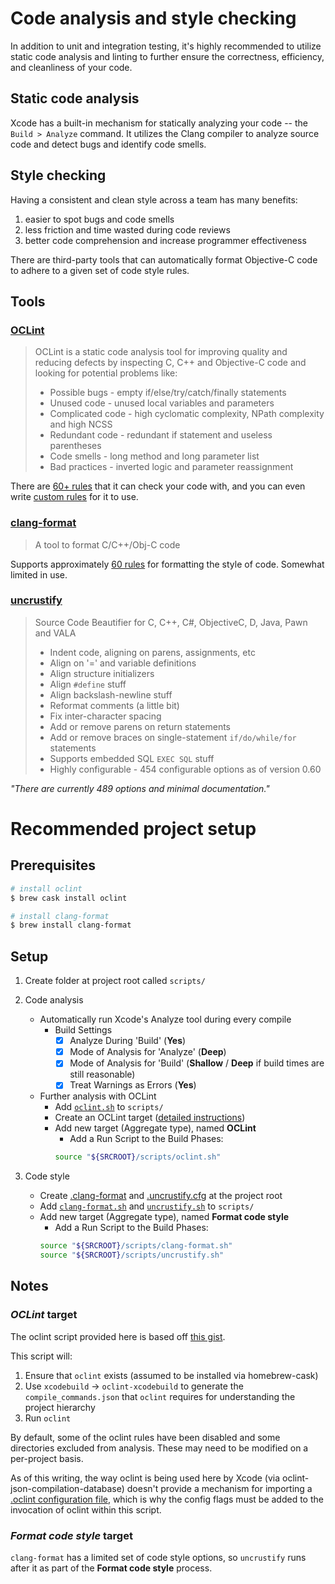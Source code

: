 # Code analysis and style checking

In addition to unit and integration testing, it's highly recommended to utilize static code analysis and linting to further ensure the correctness, efficiency, and cleanliness of your code.


## Static code analysis

Xcode has a built-in mechanism for statically analyzing your code -- the `Build > Analyze` command. It utilizes the Clang compiler to analyze source code and detect bugs and identify code smells.


## Style checking

Having a consistent and clean style across a team has many benefits:

1. easier to spot bugs and code smells
2. less friction and time wasted during code reviews
3. better code comprehension and increase programmer effectiveness

There are third-party tools that can automatically format Objective-C code to adhere to a given set of code style rules.


## Tools

### [OCLint](http://oclint.org/)

> OCLint is a static code analysis tool for improving quality and reducing defects by inspecting C,
> C++ and Objective-C code and looking for potential problems like:
>
> * Possible bugs - empty if/else/try/catch/finally statements
> * Unused code - unused local variables and parameters
> * Complicated code - high cyclomatic complexity, NPath complexity and high NCSS
> * Redundant code - redundant if statement and useless parentheses
> * Code smells - long method and long parameter list
> * Bad practices - inverted logic and parameter reassignment

There are [60+ rules](http://docs.oclint.org/en/stable/rules/index.html) that it can check your code with, and you can even write [custom rules](http://docs.oclint.org/en/stable/devel/rules.html) for it to use.

### [clang-format](http://clang.llvm.org/docs/ClangFormat.html)

> A tool to format C/C++/Obj-C code

Supports approximately [60 rules](http://clang.llvm.org/docs/ClangFormatStyleOptions.html#configurable-format-style-options) for formatting the style of code. Somewhat limited in use.

### [uncrustify](http://uncrustify.sourceforge.net/)

> Source Code Beautifier for C, C++, C#, ObjectiveC, D, Java, Pawn and VALA
>
> * Indent code, aligning on parens, assignments, etc
> * Align on '=' and variable definitions
> * Align structure initializers
> * Align `#define` stuff
> * Align backslash-newline stuff
> * Reformat comments (a little bit)
> * Fix inter-character spacing
> * Add or remove parens on return statements
> * Add or remove braces on single-statement `if/do/while/for` statements
> * Supports embedded SQL `EXEC SQL` stuff
> * Highly configurable - 454 configurable options as of version 0.60

*"There are currently 489 options and minimal documentation."*


# Recommended project setup

## Prerequisites

```bash
# install oclint
$ brew cask install oclint

# install clang-format
$ brew install clang-format
```

## Setup

1. Create folder at project root called `scripts/`
2. Code analysis
    * Automatically run Xcode's Analyze tool during every compile
        * Build Settings
            * [x] Analyze During 'Build' (**Yes**)
            * [x] Mode of Analysis for 'Analyze' (**Deep**)
            * [x] Mode of Analysis for 'Build' (**Shallow** / **Deep** if build times are still reasonable)
            * [x] Treat Warnings as Errors (**Yes**)
    * Further analysis with OCLint
        * Add [`oclint.sh`](../files/oclint.sh) to `scripts/`
        * Create an OCLint target ([detailed instructions](http://docs.oclint.org/en/stable/guide/xcode.html))
        * Add new target (Aggregate type), named **OCLint**
            * Add a Run Script to the Build Phases:
            ```bash
            source "${SRCROOT}/scripts/oclint.sh"
            ```

3. Code style
    * Create [.clang-format](../files/.clang-format) and [.uncrustify.cfg](../files/.uncrustify.cfg) at the project root
    * Add [`clang-format.sh`](../files/clang-format.sh) and [`uncrustify.sh`](../files/uncrustify.sh) to `scripts/`
    * Add new target (Aggregate type), named **Format code style**
        * Add a Run Script to the Build Phases:
        ```bash
        source "${SRCROOT}/scripts/clang-format.sh"
        source "${SRCROOT}/scripts/uncrustify.sh"
        ```


## Notes

### _OCLint_ target

The oclint script provided here is based off [this gist](https://gist.github.com/gavrix/5054182).

This script will:

1. Ensure that `oclint` exists (assumed to be installed via homebrew-cask)
2. Use `xcodebuild` → `oclint-xcodebuild` to generate the `compile_commands.json` that `oclint` requires for understanding the project hierarchy
3. Run `oclint`

By default, some of the oclint rules have been disabled and some directories excluded from analysis. These may need to be modified on a per-project basis.

As of this writing, the way oclint is being used here by Xcode (via oclint-json-compilation-database) doesn't provide a mechanism for importing a [.oclint configuration file](https://github.com/lqi/oclint-docs/blob/master/howto/rcfile.rst), which is why the config flags must be added to the invocation of oclint within this script.


### _Format code style_ target

`clang-format` has a limited set of code style options, so `uncrustify` runs after it as part of the **Format code style** process.
